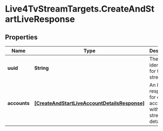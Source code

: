 # Live4TvStreamTargets.CreateAndStartLiveResponse

## Properties

Name | Type | Description | Notes
------------ | ------------- | ------------- | -------------
**uuid** | **String** | The unique identifier for the live stream | 
**accounts** | [**[CreateAndStartLiveAccountDetailsResponse]**](CreateAndStartLiveAccountDetailsResponse.md) | An list of responses for each account, with the stream details | 



